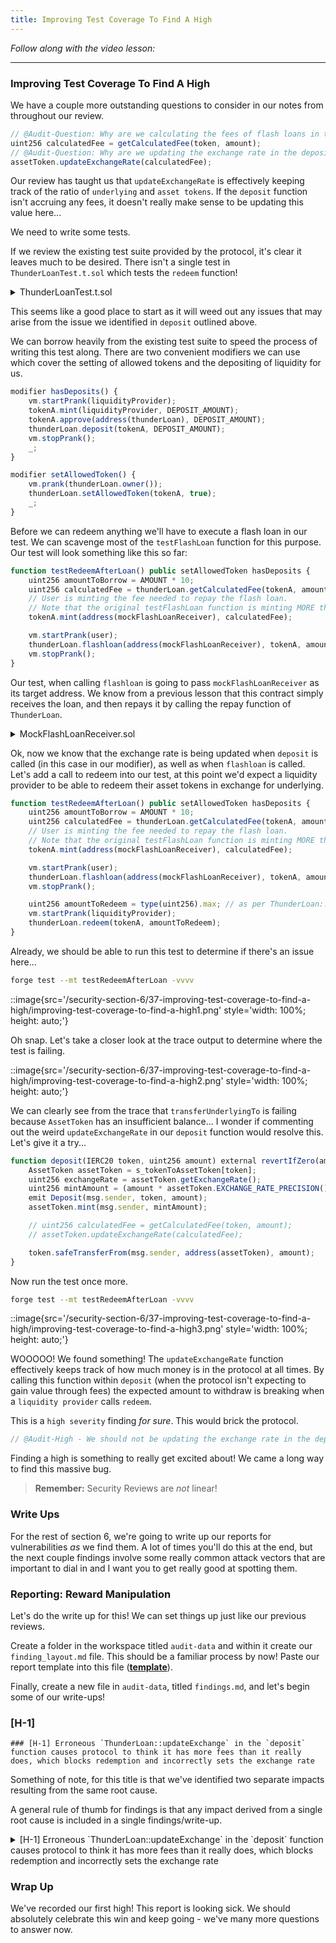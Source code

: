 ```yaml
---
title: Improving Test Coverage To Find A High
---
```


_Follow along with the video lesson:_

---

### Improving Test Coverage To Find A High

We have a couple more outstanding questions to consider in our notes from throughout our review.

```js
// @Audit-Question: Why are we calculating the fees of flash loans in the deposit function?
uint256 calculatedFee = getCalculatedFee(token, amount);
// @Audit-Question: Why are we updating the exchange rate in the deposit function?
assetToken.updateExchangeRate(calculatedFee);
```

Our review has taught us that `updateExchangeRate` is effectively keeping track of the ratio of `underlying` and `asset tokens`. If the `deposit` function isn't accruing any fees, it doesn't really make sense to be updating this value here...

We need to write some tests.

If we review the existing test suite provided by the protocol, it's clear it leaves much to be desired. There isn't a single test in `ThunderLoanTest.t.sol` which tests the `redeem` function!

<details>
<summary>ThunderLoanTest.t.sol</summary>

```solidity
// SPDX-License-Identifier: MIT
pragma solidity 0.8.20;

import { Test, console } from "forge-std/Test.sol";
import { BaseTest, ThunderLoan } from "./BaseTest.t.sol";
import { AssetToken } from "../../src/protocol/AssetToken.sol";
import { MockFlashLoanReceiver } from "../mocks/MockFlashLoanReceiver.sol";

contract ThunderLoanTest is BaseTest {
    uint256 constant AMOUNT = 10e18;
    uint256 constant DEPOSIT_AMOUNT = AMOUNT * 100;
    address liquidityProvider = address(123);
    address user = address(456);
    MockFlashLoanReceiver mockFlashLoanReceiver;

    function setUp() public override {
        super.setUp();
        vm.prank(user);
        mockFlashLoanReceiver = new MockFlashLoanReceiver(address(thunderLoan));
    }

    function testInitializationOwner() public {
        assertEq(thunderLoan.owner(), address(this));
    }

    function testSetAllowedTokens() public {
        vm.prank(thunderLoan.owner());
        thunderLoan.setAllowedToken(tokenA, true);
        assertEq(thunderLoan.isAllowedToken(tokenA), true);
    }

    function testOnlyOwnerCanSetTokens() public {
        vm.prank(liquidityProvider);
        vm.expectRevert();
        thunderLoan.setAllowedToken(tokenA, true);
    }

    function testSettingTokenCreatesAsset() public {
        vm.prank(thunderLoan.owner());
        AssetToken assetToken = thunderLoan.setAllowedToken(tokenA, true);
        assertEq(address(thunderLoan.getAssetFromToken(tokenA)), address(assetToken));
    }

    function testCantDepositUnapprovedTokens() public {
        tokenA.mint(liquidityProvider, AMOUNT);
        tokenA.approve(address(thunderLoan), AMOUNT);
        vm.expectRevert(abi.encodeWithSelector(ThunderLoan.ThunderLoan__NotAllowedToken.selector, address(tokenA)));
        thunderLoan.deposit(tokenA, AMOUNT);
    }

    modifier setAllowedToken() {
        vm.prank(thunderLoan.owner());
        thunderLoan.setAllowedToken(tokenA, true);
        _;
    }

    function testDepositMintsAssetAndUpdatesBalance() public setAllowedToken {
        tokenA.mint(liquidityProvider, AMOUNT);

        vm.startPrank(liquidityProvider);
        tokenA.approve(address(thunderLoan), AMOUNT);
        thunderLoan.deposit(tokenA, AMOUNT);
        vm.stopPrank();

        AssetToken asset = thunderLoan.getAssetFromToken(tokenA);
        assertEq(tokenA.balanceOf(address(asset)), AMOUNT);
        assertEq(asset.balanceOf(liquidityProvider), AMOUNT);
    }

    modifier hasDeposits() {
        vm.startPrank(liquidityProvider);
        tokenA.mint(liquidityProvider, DEPOSIT_AMOUNT);
        tokenA.approve(address(thunderLoan), DEPOSIT_AMOUNT);
        thunderLoan.deposit(tokenA, DEPOSIT_AMOUNT);
        vm.stopPrank();
        _;
    }

    function testFlashLoan() public setAllowedToken hasDeposits {
        uint256 amountToBorrow = AMOUNT * 10;
        uint256 calculatedFee = thunderLoan.getCalculatedFee(tokenA, amountToBorrow);
        vm.startPrank(user);
        tokenA.mint(address(mockFlashLoanReceiver), AMOUNT);
        thunderLoan.flashloan(address(mockFlashLoanReceiver), tokenA, amountToBorrow, "");
        vm.stopPrank();

        assertEq(mockFlashLoanReceiver.getBalanceDuring(), amountToBorrow + AMOUNT);
        assertEq(mockFlashLoanReceiver.getBalanceAfter(), AMOUNT - calculatedFee);
    }
}
```

</details>


This seems like a good place to start as it will weed out any issues that may arise from the issue we identified in `deposit` outlined above.

We can borrow heavily from the existing test suite to speed the process of writing this test along. There are two convenient modifiers we can use which cover the setting of allowed tokens and the depositing of liquidity for us.

```js
modifier hasDeposits() {
    vm.startPrank(liquidityProvider);
    tokenA.mint(liquidityProvider, DEPOSIT_AMOUNT);
    tokenA.approve(address(thunderLoan), DEPOSIT_AMOUNT);
    thunderLoan.deposit(tokenA, DEPOSIT_AMOUNT);
    vm.stopPrank();
    _;
}

modifier setAllowedToken() {
    vm.prank(thunderLoan.owner());
    thunderLoan.setAllowedToken(tokenA, true);
    _;
}
```

Before we can redeem anything we'll have to execute a flash loan in our test. We can scavenge most of the `testFlashLoan` function for this purpose. Our test will look something like this so far:

```js
function testRedeemAfterLoan() public setAllowedToken hasDeposits {
    uint256 amountToBorrow = AMOUNT * 10;
    uint256 calculatedFee = thunderLoan.getCalculatedFee(tokenA, amountToBorrow);
    // User is minting the fee needed to repay the flash loan.
    // Note that the original testFlashLoan function is minting MORE than necessary
    tokenA.mint(address(mockFlashLoanReceiver), calculatedFee);

    vm.startPrank(user);
    thunderLoan.flashloan(address(mockFlashLoanReceiver), tokenA, amountToBorrow, "");
    vm.stopPrank();
}
```

Our test, when calling `flashloan` is going to pass `mockFlashLoanReceiver` as its target address. We know from a previous lesson that this contract simply receives the loan, and then repays it by calling the repay function of `ThunderLoan`.

<details>
<summary>MockFlashLoanReceiver.sol</summary>

```solidity
// SPDX-License-Identifier: MIT
pragma solidity 0.8.20;

import { IERC20 } from "@openzeppelin/contracts/token/ERC20/IERC20.sol";
import { SafeERC20 } from "@openzeppelin/contracts/token/ERC20/utils/SafeERC20.sol";
import { IFlashLoanReceiver } from "../../src/interfaces/IFlashLoanReceiver.sol";
import { IThunderLoan } from "../../src/interfaces/IThunderLoan.sol";

contract MockFlashLoanReceiver {
    error MockFlashLoanReceiver__onlyOwner();
    error MockFlashLoanReceiver__onlyThunderLoan();

    using SafeERC20 for IERC20;

    address s_owner;
    address s_thunderLoan;

    uint256 s_balanceDuringFlashLoan;
    uint256 s_balanceAfterFlashLoan;

    constructor(address thunderLoan) {
        s_owner = msg.sender;
        s_thunderLoan = thunderLoan;
        s_balanceDuringFlashLoan = 0;
    }

    function executeOperation(
        address token,
        uint256 amount,
        uint256 fee,
        address initiator,
        bytes calldata /*  params */
    )
        external
        returns (bool)
    {
        s_balanceDuringFlashLoan = IERC20(token).balanceOf(address(this));
        if (initiator != s_owner) {
            revert MockFlashLoanReceiver__onlyOwner();
        }
        if (msg.sender != s_thunderLoan) {
            revert MockFlashLoanReceiver__onlyThunderLoan();
        }
        IERC20(token).approve(s_thunderLoan, amount + fee);
        IThunderLoan(s_thunderLoan).repay(token, amount + fee);
        s_balanceAfterFlashLoan = IERC20(token).balanceOf(address(this));
        return true;
    }

    function getBalanceDuring() external view returns (uint256) {
        return s_balanceDuringFlashLoan;
    }

    function getBalanceAfter() external view returns (uint256) {
        return s_balanceAfterFlashLoan;
    }
}
```

</details>


Ok, now we know that the exchange rate is being updated when `deposit` is called (in this case in our modifier), as well as when `flashloan` is called. Let's add a call to redeem into our test, at this point we'd expect a liquidity provider to be able to redeem their asset tokens in exchange for underlying.

```js
function testRedeemAfterLoan() public setAllowedToken hasDeposits {
    uint256 amountToBorrow = AMOUNT * 10;
    uint256 calculatedFee = thunderLoan.getCalculatedFee(tokenA, amountToBorrow);
    // User is minting the fee needed to repay the flash loan.
    // Note that the original testFlashLoan function is minting MORE than necessary
    tokenA.mint(address(mockFlashLoanReceiver), calculatedFee);

    vm.startPrank(user);
    thunderLoan.flashloan(address(mockFlashLoanReceiver), tokenA, amountToBorrow, "");
    vm.stopPrank();

    uint256 amountToRedeem = type(uint256).max; // as per ThunderLoan::redeem, this will transfer a liquidity provider's whole balance.
    vm.startPrank(liquidityProvider);
    thunderLoan.redeem(tokenA, amountToRedeem);
}
```

Already, we should be able to run this test to determine if there's an issue here...

```bash
forge test --mt testRedeemAfterLoan -vvvv
```

::image{src='/security-section-6/37-improving-test-coverage-to-find-a-high/improving-test-coverage-to-find-a-high1.png' style='width: 100%; height: auto;'}

Oh snap. Let's take a closer look at the trace output to determine where the test is failing.

::image{src='/security-section-6/37-improving-test-coverage-to-find-a-high/improving-test-coverage-to-find-a-high2.png' style='width: 100%; height: auto;'}

We can clearly see from the trace that `transferUnderlyingTo` is failing because `AssetToken` has an insufficient balance... I wonder if commenting out the weird `updateExchangeRate` in our `deposit` function would resolve this. Let's give it a try...

```js
function deposit(IERC20 token, uint256 amount) external revertIfZero(amount) revertIfNotAllowedToken(token) {
    AssetToken assetToken = s_tokenToAssetToken[token];
    uint256 exchangeRate = assetToken.getExchangeRate();
    uint256 mintAmount = (amount * assetToken.EXCHANGE_RATE_PRECISION()) / exchangeRate;
    emit Deposit(msg.sender, token, amount);
    assetToken.mint(msg.sender, mintAmount);

    // uint256 calculatedFee = getCalculatedFee(token, amount);
    // assetToken.updateExchangeRate(calculatedFee);

    token.safeTransferFrom(msg.sender, address(assetToken), amount);
}
```

Now run the test once more.

```bash
forge test --mt testRedeemAfterLoan -vvvv
```

::image{src='/security-section-6/37-improving-test-coverage-to-find-a-high/improving-test-coverage-to-find-a-high3.png' style='width: 100%; height: auto;'}

WOOOOO! We found something! The `updateExchangeRate` function effectively keeps track of how much money is in the protocol at all times. By calling this function within `deposit` (when the protocol isn't expecting to gain value through fees) the expected amount to withdraw is breaking when a `liquidity provider` calls `redeem`.

This is a `high severity` finding _for sure_. This would brick the protocol.

```js
// @Audit-High - We should not be updating the exchange rate in the deposit function, this breaks the internal accounting of AssetToken making it impossible to redeem
```

Finding a high is something to really get excited about! We came a long way to find this massive bug.

> **Remember:** Security Reviews are _not_ linear!

### Write Ups

For the rest of section 6, we're going to write up our reports for vulnerabilities _as_ we find them. A lot of times you'll do this at the end, but the next couple findings involve some really common attack vectors that are important to dial in and I want you to get really good at spotting them.

### Reporting: Reward Manipulation

Let's do the write up for this! We can set things up just like our previous reviews.

Create a folder in the workspace titled `audit-data` and within it create our `finding_layout.md` file. This should be a familiar process by now! Paste our report template into this file ([**template**](https://github.com/Cyfrin/6-thunder-loan-audit/blob/audit-data/audit-data/finding_layout.md)).

Finally, create a new file in `audit-data`, titled `findings.md`, and let's begin some of our write-ups!

### [H-1]

```
### [H-1] Erroneous `ThunderLoan::updateExchange` in the `deposit` function causes protocol to think it has more fees than it really does, which blocks redemption and incorrectly sets the exchange rate
```

Something of note, for this title is that we've identified two separate impacts resulting from the same root cause.

A general rule of thumb for findings is that any impact derived from a single root cause is included in a single findings/write-up.

<details>
<summary>[H-1] Erroneous `ThunderLoan::updateExchange` in the `deposit` function causes protocol to think it has more fees than it really does, which blocks redemption and incorrectly sets the exchange rate</summary>

### [H-1] Erroneous `ThunderLoan::updateExchange` in the `deposit` function causes protocol to think it has more fees than it really does, which blocks redemption and incorrectly sets the exchange rate

**Description:** In the ThunderLoan system, the `exchangeRate` is responsible for calculating the exchange rate between asset tokens and underlying tokens. In a way it's responsible for keeping track of how many fees to give liquidity providers.

However, the `deposit` function updates this rate without collecting any fees!

```js
function deposit(IERC20 token, uint256 amount) external revertIfZero(amount) revertIfNotAllowedToken(token) {
    AssetToken assetToken = s_tokenToAssetToken[token];
    uint256 exchangeRate = assetToken.getExchangeRate();
    uint256 mintAmount = (amount * assetToken.EXCHANGE_RATE_PRECISION()) / exchangeRate;
    emit Deposit(msg.sender, token, amount);
    assetToken.mint(msg.sender, mintAmount);

    // @Audit-High
@>  // uint256 calculatedFee = getCalculatedFee(token, amount);
@>  // assetToken.updateExchangeRate(calculatedFee);

    token.safeTransferFrom(msg.sender, address(assetToken), amount);
}
```

**Impact:** There are several impacts to this bug.

1. The `redeem` function is blocked, because the protocol thinks the amount to be redeemed is more than it's balance.
2. Rewards are incorrectly calculated, leading to liquidity providers potentially getting way more or less than they deserve.

**Proof of Concept:**

1. LP deposits
2. User takes out a flash loan
3. It is now impossible for LP to redeem

<details>
<summary>Proof of Code</summary>

Place the following into ThunderLoanTest.t.sol:

```js
function testRedeemAfterLoan() public setAllowedToken hasDeposits {
    uint256 amountToBorrow = AMOUNT * 10;
    uint256 calculatedFee = thunderLoan.getCalculatedFee(tokenA, amountToBorrow);
    tokenA.mint(address(mockFlashLoanReceiver), calculatedFee);

    vm.startPrank(user);
    thunderLoan.flashloan(address(mockFlashLoanReceiver), tokenA, amountToBorrow, "");
    vm.stopPrank();

    uint256 amountToRedeem = type(uint256).max;
    vm.startPrank(liquidityProvider);
    thunderLoan.redeem(tokenA, amountToRedeem);
}
```

</details>

**Recommended Mitigation:** Remove the incorrect updateExchangeRate lines from `deposit`

```diff
function deposit(IERC20 token, uint256 amount) external revertIfZero(amount) revertIfNotAllowedToken(token) {
    AssetToken assetToken = s_tokenToAssetToken[token];
    uint256 exchangeRate = assetToken.getExchangeRate();
    uint256 mintAmount = (amount * assetToken.EXCHANGE_RATE_PRECISION()) / exchangeRate;
    emit Deposit(msg.sender, token, amount);
    assetToken.mint(msg.sender, mintAmount);

-   uint256 calculatedFee = getCalculatedFee(token, amount);
-   assetToken.updateExchangeRate(calculatedFee);

    token.safeTransferFrom(msg.sender, address(assetToken), amount);
}
```

</details>

### Wrap Up

We've recorded our first high! This report is looking sick. We should absolutely celebrate this win and keep going - we've many more questions to answer now.
